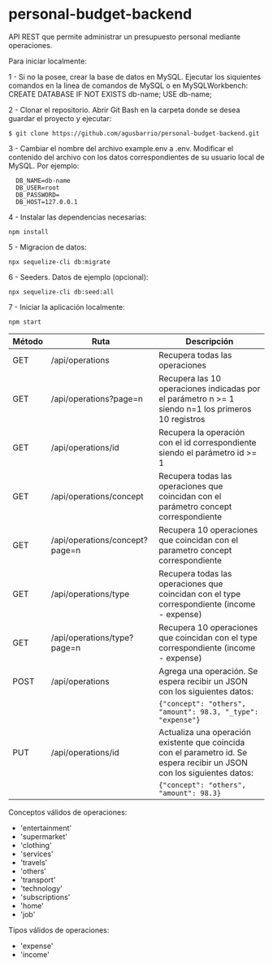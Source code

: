 # personal-budget-backend

API REST que permite administrar un presupuesto personal mediante operaciones.

Para iniciar localmente:

1 - Si no la posee, crear la base de datos en MySQL.
Ejecutar los siquientes comandos en la linea de comandos de MySQL o en MySQLWorkbench:
CREATE DATABASE IF NOT EXISTS db-name;
USE db-name;

2 - Clonar el repositorio.
Abrir Git Bash en la carpeta donde se desea guardar el proyecto y ejecutar:

    $ git clone https://github.com/agusbarrio/personal-budget-backend.git

3 - Cambiar el nombre del archivo example.env a .env. Modificar el contenido del archivo con los datos correspondientes de su usuario local de MySQL.
Por ejemplo:

      DB_NAME=db-name
      DB_USER=root
      DB_PASSWORD=
      DB_HOST=127.0.0.1


4 - Instalar las dependencias necesarias:

    npm install

5 - Migracion de datos:

    npx sequelize-cli db:migrate

6 - Seeders. Datos de ejemplo (opcional):

    npx sequelize-cli db:seed:all

7 - Iniciar la aplicación localmente:

    npm start

| Método | Ruta                           | Descripción                                                                                                             |
| ------ | ------------------------------ | ----------------------------------------------------------------------------------------------------------------------- |
| GET    | /api/operations                | Recupera todas las operaciones                                                                                          |
| GET    | /api/operations?page=n         | Recupera las 10 operaciones indicadas por el parámetro n >= 1 siendo n=1 los primeros 10 registros                      |
| GET    | /api/operations/id             | Recupera la operación con el id correspondiente siendo el parámetro id >= 1                                             |
| GET    | /api/operations/concept        | Recupera todas las operaciones que coincidan con el parámetro concept correspondiente                                   |
| GET    | /api/operations/concept?page=n | Recupera 10 operaciones que coincidan con el parametro concept correspondiente                                          |
| GET    | /api/operations/type           | Recupera todas las operaciones que coincidan con el type correspondiente (income - expense)                             |
| GET    | /api/operations/type?page=n    | Recupera 10 operaciones que coincidan con el type correspondiente (income - expense)                                    |
| POST   | /api/operations                | Agrega una operación. Se espera recibir un JSON con los siguientes datos:                                               |
|        |                                | `{"concept": "others", "amount": 98.3, "_type": "expense"}`                                                             |
| PUT    | /api/operations/id             | Actualiza una operación existente que coincida con el parametro id. Se espera recibir un JSON con los siguientes datos: |
|        |                                | `{"concept": "others", "amount": 98.3}`                                                                                 |

Conceptos válidos de operaciones:

- 'entertainment'
- 'supermarket'
- 'clothing'
- 'services'
- 'travels'
- 'others'
- 'transport'
- 'technology'
- 'subscriptions'
- 'home'
- 'job'

Tipos válidos de operaciones:

- 'expense'
- 'income'
